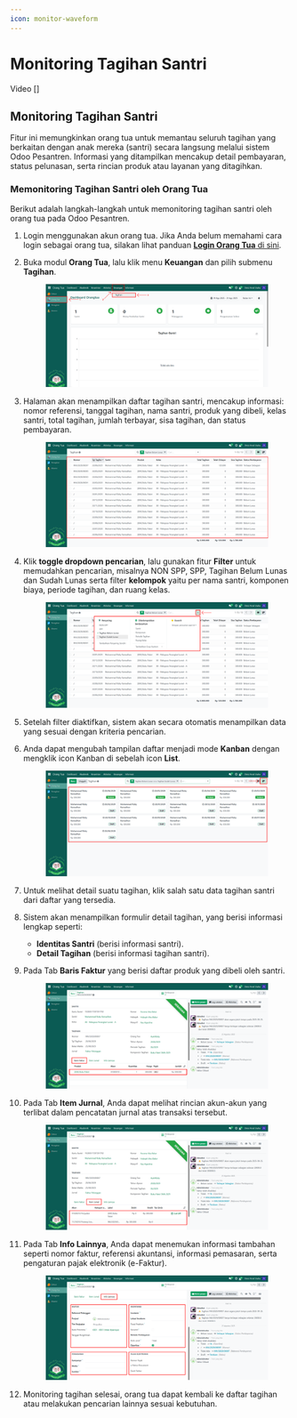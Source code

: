 ```yaml
---
icon: monitor-waveform
---
```


# Monitoring Tagihan Santri

Video \[]

## Monitoring Tagihan Santri

Fitur ini memungkinkan orang tua untuk memantau seluruh tagihan yang berkaitan dengan anak mereka (santri) secara langsung melalui sistem Odoo Pesantren. Informasi yang ditampilkan mencakup detail pembayaran, status pelunasan, serta rincian produk atau layanan yang ditagihkan.

### Memonitoring Tagihan Santri oleh Orang Tua

Berikut adalah langkah-langkah untuk memonitoring tagihan santri oleh orang tua pada Odoo Pesantren.

1. Login menggunakan akun orang tua. Jika Anda belum memahami cara login sebagai orang tua, silakan lihat panduan [**Login Orang Tua** di sini](../../setup-and-konfigurasi/panduan-login/login-orang-tua.md).
2.  Buka modul **Orang Tua**, lalu klik menu **Keuangan** dan pilih submenu **Tagihan**.

    <figure><img src="../../.gitbook/assets/images-811 (2).png" alt=""><figcaption></figcaption></figure>


3.  Halaman akan menampilkan daftar tagihan santri, mencakup informasi: nomor referensi, tanggal tagihan, nama santri, produk yang dibeli, kelas santri, total tagihan, jumlah terbayar, sisa tagihan, dan status pembayaran.

    <figure><img src="../../.gitbook/assets/images-812 (1).png" alt=""><figcaption></figcaption></figure>


4.  Klik **toggle dropdown pencarian**, lalu gunakan fitur **Filter** untuk memudahkan pencarian, misalnya NON SPP, SPP, Tagihan Belum Lunas dan Sudah Lunas serta filter **kelompok** yaitu per nama santri, komponen biaya, periode tagihan, dan ruang kelas.

    <figure><img src="../../.gitbook/assets/images-813 (1).png" alt=""><figcaption></figcaption></figure>


5. Setelah filter diaktifkan, sistem akan secara otomatis menampilkan data yang sesuai dengan kriteria pencarian.
6.  Anda dapat mengubah tampilan daftar menjadi mode **Kanban** dengan mengklik icon Kanban di sebelah icon **List**.&#x20;

    <figure><img src="../../.gitbook/assets/images-814 (1).png" alt=""><figcaption></figcaption></figure>


7. Untuk melihat detail suatu tagihan, klik salah satu data tagihan santri dari daftar yang tersedia.
8. Sistem akan menampilkan formulir detail tagihan, yang berisi informasi lengkap seperti:&#x20;
   * **Identitas Santri** (berisi informasi santri).&#x20;
   * **Detail Tagihan** (berisi informasi tagihan santri).
9.  Pada Tab **Baris Faktur** yang berisi daftar produk yang dibeli oleh santri.

    <figure><img src="../../.gitbook/assets/images-815 (1).png" alt=""><figcaption></figcaption></figure>


10. Pada Tab **Item Jurnal**, Anda dapat melihat rincian akun-akun yang terlibat dalam pencatatan jurnal atas transaksi tersebut.

    <figure><img src="../../.gitbook/assets/images-816 (1).png" alt=""><figcaption></figcaption></figure>


11. Pada Tab **Info Lainnya**, Anda dapat menemukan informasi tambahan seperti nomor faktur, referensi akuntansi, informasi pemasaran, serta pengaturan pajak elektronik (e-Faktur).

    <figure><img src="../../.gitbook/assets/images-817 (1).png" alt=""><figcaption></figcaption></figure>


12. Monitoring tagihan selesai, orang tua dapat kembali ke daftar tagihan atau melakukan pencarian lainnya sesuai kebutuhan.
